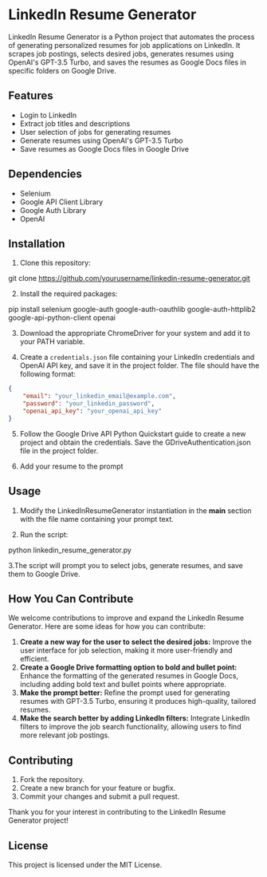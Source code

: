 # LinkedIn Resume Generator

LinkedIn Resume Generator is a Python project that automates the process of generating personalized resumes for job applications on LinkedIn. It scrapes job postings, selects desired jobs, generates resumes using OpenAI's GPT-3.5 Turbo, and saves the resumes as Google Docs files in specific folders on Google Drive.

## Features

- Login to LinkedIn
- Extract job titles and descriptions
- User selection of jobs for generating resumes
- Generate resumes using OpenAI's GPT-3.5 Turbo
- Save resumes as Google Docs files in Google Drive

## Dependencies

- Selenium
- Google API Client Library
- Google Auth Library
- OpenAI

## Installation

1. Clone this repository:

git clone https://github.com/yourusername/linkedin-resume-generator.git

2. Install the required packages:

pip install selenium google-auth google-auth-oauthlib google-auth-httplib2 google-api-python-client openai

3. Download the appropriate ChromeDriver for your system and add it to your PATH variable.

4. Create a `credentials.json` file containing your LinkedIn credentials and OpenAI API key, and save it in the project folder. The file should have the following format:
```json
{
    "email": "your_linkedin_email@example.com",
    "password": "your_linkedin_password",
    "openai_api_key": "your_openai_api_key"
}
```

5. Follow the Google Drive API Python Quickstart guide to create a new project and obtain the credentials. Save the GDriveAuthentication.json file in the project folder.

6. Add your resume to the prompt

## Usage

1. Modify the LinkedInResumeGenerator instantiation in the __main__ section with the file name containing your prompt text.

2. Run the script:

python linkedin_resume_generator.py

3.The script will prompt you to select jobs, generate resumes, and save them to Google Drive.

## How You Can Contribute

We welcome contributions to improve and expand the LinkedIn Resume Generator. Here are some ideas for how you can contribute:

1. **Create a new way for the user to select the desired jobs:** Improve the user interface for job selection, making it more user-friendly and efficient.
2. **Create a Google Drive formatting option to bold and bullet point:** Enhance the formatting of the generated resumes in Google Docs, including adding bold text and bullet points where appropriate.
3. **Make the prompt better:** Refine the prompt used for generating resumes with GPT-3.5 Turbo, ensuring it produces high-quality, tailored resumes.
4. **Make the search better by adding LinkedIn filters:** Integrate LinkedIn filters to improve the job search functionality, allowing users to find more relevant job postings.


## Contributing
1. Fork the repository.
2. Create a new branch for your feature or bugfix.
3. Commit your changes and submit a pull request.

Thank you for your interest in contributing to the LinkedIn Resume Generator project!


## License
This project is licensed under the MIT License.
